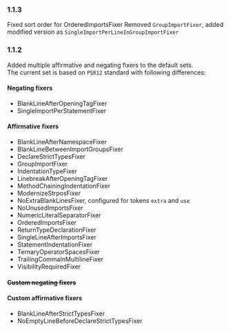 ### 1.1.3
Fixed sort order for OrderedImportsFixer
Removed `GroupImportFixer`, added modified version as `SingleImportPerLineInGroupImportFixer`

### 1.1.2
Added multiple affirmative and negating fixers to the default sets.\
The current set is based on `PSR12` standard with following differences:
#### Negating fixers
- BlankLineAfterOpeningTagFixer
- SingleImportPerStatementFixer
#### Affirmative fixers
- BlankLineAfterNamespaceFixer
- BlankLineBetweenImportGroupsFixer
- DeclareStrictTypesFixer
- GroupImportFixer
- IndentationTypeFixer
- LinebreakAfterOpeningTagFixer
- MethodChainingIndentationFixer
- ModernizeStrposFixer
- NoExtraBlankLinesFixer, configured for tokens `extra` and `use`
- NoUnusedImportsFixer
- NumericLiteralSeparatorFixer
- OrderedImportsFixer
- ReturnTypeDeclarationFixer
- SingleLineAfterImportsFixer
- StatementIndentationFixer
- TernaryOperatorSpacesFixer
- TrailingCommaInMultilineFixer
- VisibilityRequiredFixer
#### ~~Custom negating fixers~~
#### Custom affirmative fixers
- BlankLineAfterStrictTypesFixer
- NoEmptyLineBeforeDeclareStrictTypesFixer